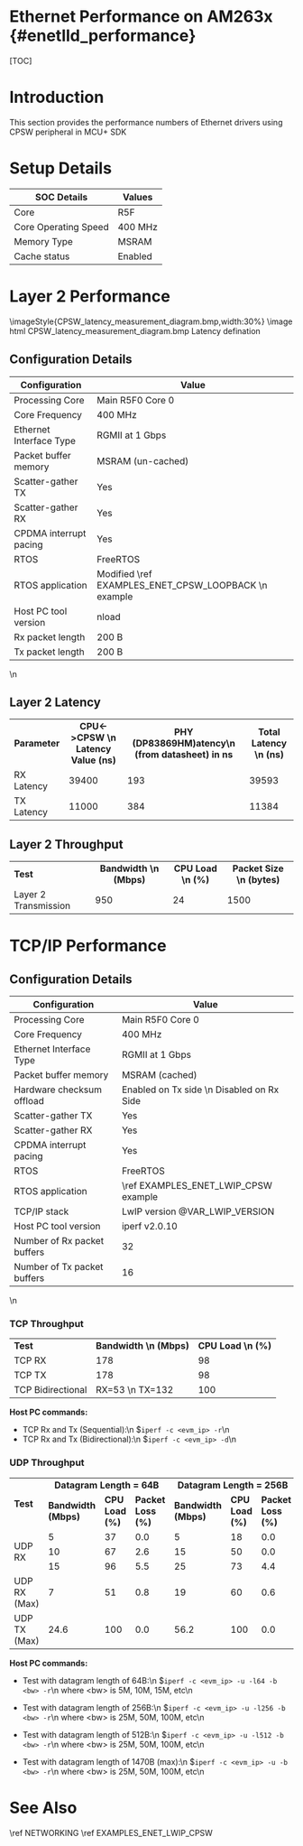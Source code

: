 # Ethernet Performance on AM263x {#enetlld_performance}
[TOC]
# Introduction
This section provides the performance numbers of Ethernet drivers using CPSW peripheral in MCU+ SDK

# Setup Details
SOC Details           | Values          |
----------------------|-----------------|
Core                  | R5F             |
Core Operating Speed  | 400 MHz         |
Memory Type           | MSRAM             |
Cache status          | Enabled         |

# Layer 2 Performance
  \imageStyle{CPSW_latency_measurement_diagram.bmp,width:30%}
  \image html CPSW_latency_measurement_diagram.bmp Latency defination

## Configuration Details
Configuration          | Value                    |
--------------------------------|--------------------------|
Processing Core                 | Main R5F0 Core 0         |
Core Frequency                  | 400 MHz                  |
Ethernet Interface Type         | RGMII at 1 Gbps           |
Packet buffer memory      | MSRAM (un-cached)                      |
Scatter-gather TX         | Yes                      |
Scatter-gather RX         | Yes                      |
CPDMA interrupt pacing    | Yes                      |
RTOS                            | FreeRTOS                 |
RTOS application                | Modified \ref EXAMPLES_ENET_CPSW_LOOPBACK \n example   |
Host PC tool version            | nload                   |
Rx packet length     | 200 B                       |
Tx packet length     | 200 B                       |
\n

## Layer 2 Latency
<table>
    <tr>
        <td style="text-align: center;"><b>Parameter</b></td>
        <td style="text-align: center;"><b>CPU<->CPSW \n Latency Value (ns)</b></td>
        <td style="text-align: center;"><b>PHY (DP83869HM)atency\n (from datasheet) in ns</b></td>
        <td style="text-align: center;"><b>Total Latency \n (ns)</b></td>
    </tr>
    <tr>
        <td>RX Latency</td>
        <td>39400</td>
        <td>193</td>
        <td>39593</td>
    </tr>
    <tr>
        <td>TX Latency</td>
        <td>11000</td>
        <td>384</td>
        <td>11384</td>
    </tr>
</table>

## Layer 2 Throughput
<table>
    <tr>
        <td style="text-align: left;"><b>Test</b></td>
        <td style="text-align: center;"><b>Bandwidth \n (Mbps)</b></td>
        <td style="text-align: center;"><b>CPU Load \n (%) </b></td>
        <td style="text-align: center;"><b>Packet Size \n (bytes)</b></td>
    </tr>
    <tr>
        <td>Layer 2 Transmission</td><td>950</td><td>24</td><td>1500</td>
    </tr>
</table>


# TCP/IP Performance

## Configuration Details
Configuration          | Value                    |
--------------------------------|--------------------------|
Processing Core                 | Main R5F0 Core 0         |
Core Frequency                  | 400 MHz                  |
Ethernet Interface Type         | RGMII at 1 Gbps           |
Packet buffer memory      | MSRAM (cached)                      |
Hardware checksum offload | Enabled on Tx side \n Disabled on Rx Side |
Scatter-gather TX         | Yes                      |
Scatter-gather RX         | Yes                      |
CPDMA interrupt pacing    | Yes                      |
RTOS                            | FreeRTOS                 |
RTOS application                | \ref EXAMPLES_ENET_LWIP_CPSW example   |
TCP/IP stack                    | LwIP version @VAR_LWIP_VERSION               |
Host PC tool version            | iperf v2.0.10            |
Number of Rx packet buffers     | 32                       |
Number of Tx packet buffers     | 16                       |
\n
### TCP Throughput
<table>
    <tr>
        <td style="text-align: left;"><b>Test</b></td>
        <td style="text-align: center;"><b>Bandwidth \n (Mbps)</b></td>
        <td style="text-align: center;"><b>CPU Load \n (%) </b></td>
    </tr>
    <tr>
        <td>TCP RX</td><td>178</td><td>98</td>
    </tr>
    <tr>
        <td>TCP TX</td><td>178</td><td>98</td>
    </tr>
    <tr>
        <td>TCP Bidirectional</td><td>RX=53 \n TX=132</td><td>100</td>
    </tr>
</table>

<b>Host PC commands:</b>
- TCP Rx and Tx (Sequential):\n
    $```iperf -c <evm_ip> -r```\n
- TCP Rx and Tx (Bidirectional):\n
    $```iperf -c <evm_ip> -d```\n

### UDP Throughput
<table>
    <tr>
        <td rowspan="2" style="text-align: left;"><b>Test</b></td>
        <td colspan="3" style="text-align: center;"><b>Datagram Length = 64B </b></td>
        <td colspan="3" style="text-align: center;"><b>Datagram Length = 256B</b></td>
        <td colspan="3" style="text-align: center;"><b>Datagram Length = 512B</b></td>
        <td colspan="3" style="text-align: center;"><b>Datagram Length = 1470B</b></td>
    </tr>
    <tr>
        <td><b>Bandwidth (Mbps)</b></td><td><b>CPU Load (%)</b></td><td><b>Packet Loss (%)</b></td>
        <td><b>Bandwidth (Mbps)</b></td><td><b>CPU Load (%)</b></td><td><b>Packet Loss (%)</b></td>
        <td><b>Bandwidth (Mbps)</b></td><td><b>CPU Load (%)</b></td><td><b>Packet Loss (%)</b></td>
        <td><b>Bandwidth (Mbps)</b></td><td><b>CPU Load (%)</b></td><td><b>Packet Loss (%)</b></td>
    </tr>
    <tr>
        <td rowspan="3">UDP RX</td>
        <td>5</td><td>37</td><td>0.0</td>
        <td>5</td><td>18</td><td>0.0</td>
        <td>25</td><td>44</td><td>0.0</td>
        <td>50</td><td>37</td><td>0.0</td>
    </tr>
    <tr>
        <td>10</td><td>67</td><td>2.6</td>
        <td>15</td><td>50</td><td>0.0</td>
        <td>50</td><td>80</td><td>0.0</td>
        <td>60</td><td>44</td><td>0.0</td>
    </tr>
    <tr>
        <td>15</td><td>96</td><td>5.5</td>
        <td>25</td><td>73</td><td>4.4</td>
        <td>55</td><td>88</td><td>4.9</td>
        <td>95</td><td>68</td><td>0.0</td>
    </tr>
    <tr>
        <td>UDP RX (Max)</td>
        <td>7</td><td>51</td><td>0.8</td>
        <td>19</td><td>60</td><td>0.6</td>
        <td>51</td><td>64</td><td>0.0</td>
        <td>110</td><td>78</td><td>2.4</td>
    </tr>
    <tr>
        <td>UDP TX (Max)</td>
        <td>24.6</td><td>100</td><td>0.0</td>
        <td>56.2</td><td>100</td><td>0.0</td>
        <td>112</td><td>100</td><td>0.0</td>
        <td>323</td><td>100</td><td>0.0</td>
    </tr>
</table>

<b>Host PC commands:</b>
- Test with datagram length of 64B:\n
     $```iperf -c <evm_ip> -u -l64 -b <bw> -r```\n
where \<bw\> is 5M, 10M, 15M, etc\n

- Test with datagram length of 256B:\n
     $```iperf -c <evm_ip> -u -l256 -b <bw> -r```\n
where \<bw\> is 25M, 50M, 100M, etc\n

- Test with datagram length of 512B:\n
     $```iperf -c <evm_ip> -u -l512 -b <bw> -r```\n
where \<bw\> is 25M, 50M, 100M, etc\n

- Test with datagram length of 1470B (max):\n
     $```iperf -c <evm_ip> -u -b <bw> -r```\n
where \<bw\> is 25M, 50M, 100M, etc\n

# See Also
\ref NETWORKING
\ref EXAMPLES_ENET_LWIP_CPSW